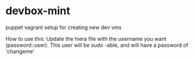 # devbox-mint
puppet vagrant setup for creating new dev vms



How to use this:
Update the hiera file with the username you want (password::user).
This user will be sudo -able, and will have a password of 'changeme'



